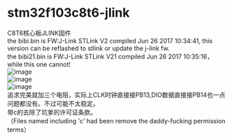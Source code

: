 # stm32f103c8t6-jlink
C8T6核心板JLINK固件<br>
the bibi.bin is   FW:J-Link STLink V2 compiled Jun 26 2017 10:34:41,  this version can be reflashed to stlink or update the j-link fw.<br>
the bibi21.bin is FW:J-Link STLink V21 compiled Jun 26 2017 10:35:16，while this one cannot!<br>
![image](https://github.com/e0r/stm32f103c8t6-jlink/blob/master/pic/jlink2.JPG)<br>
![image](https://github.com/e0r/stm32f103c8t6-jlink/blob/master/pic/link.JPG)<br>
![image](https://github.com/e0r/stm32f103c8t6-jlink/blob/master/pic/jlink21.JPG)<br>
追求完美就加三个电阻，实际上CLK时钟直接接PB13,DIO数据直接接PB14也一点问题都没有。不过可能不太稳定。<br>
带c的去除了坑爹的许可证条款。<br>
（Files named including 'c' had been remove the daddy-fucking permission terms）<br>
